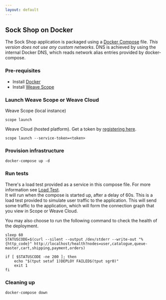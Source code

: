 ```yaml
---
layout: default
---
```


## Sock Shop on Docker

The Sock Shop application is packaged using a [Docker Compose](https://docs.docker.com/compose/) file.
*This version does not use any custom networks*.
DNS is achieved by using the internal Docker DNS, which reads network alias entries provided by docker-compose.

### Pre-requisites

- Install [Docker](https://www.docker.com/products/overview)
- Install [Weave Scope](https://www.weave.works/install-weave-scope/)

### Launch Weave Scope or Weave Cloud

Weave Scope (local instance)

    scope launch

Weave Cloud (hosted platform). Get a token by [registering here](http://cloud.weave.works/).

    scope launch --service-token=<token>

### Provision infrastructure

<!-- deploy-test-start create-infrastructure -->

    docker-compose up -d 

<!-- deploy-test-end -->

### Run tests

There's a load test provided as a service in this compose file. For more information see [Load Test](#loadtest).  
It will run when the compose is started up, after a delay of 60s. This is a load test provided to simulate user traffic to the application.
This will send some traffic to the application, which will form the connection graph that you view in Scope or Weave Cloud. 

You may also choose to run the following command to check the health of the deployment.

<!-- deploy-test-start run-tests -->

    sleep 60
    STATUSCODE=$(curl --silent --output /dev/stderr --write-out "%{http_code}" http://localhost/health?nodes=user,catalogue,queue-master,cart,shipping,payment,orders)

    if [ $STATUSCODE -ne 200 ]; then
        echo "$(tput setaf 1)DEPLOY FAILED$(tput sgr0)"
        exit 1
    fi

<!-- deploy-test-end -->

### Cleaning up

<!-- deploy-test-start destroy-infrastructure -->

    docker-compose down
   
<!-- deploy-test-end -->
